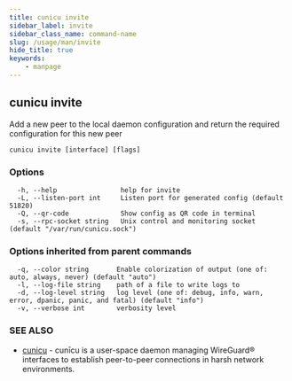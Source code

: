 ```yaml
---
title: cunicu invite
sidebar_label: invite
sidebar_class_name: command-name
slug: /usage/man/invite
hide_title: true
keywords:
    - manpage
---
```


## cunicu invite

Add a new peer to the local daemon configuration and return the required configuration for this new peer

```
cunicu invite [interface] [flags]
```

### Options

```
  -h, --help                help for invite
  -L, --listen-port int     Listen port for generated config (default 51820)
  -Q, --qr-code             Show config as QR code in terminal
  -s, --rpc-socket string   Unix control and monitoring socket (default "/var/run/cunicu.sock")
```

### Options inherited from parent commands

```
  -q, --color string       Enable colorization of output (one of: auto, always, never) (default "auto")
  -l, --log-file string    path of a file to write logs to
  -d, --log-level string   log level (one of: debug, info, warn, error, dpanic, panic, and fatal) (default "info")
  -v, --verbose int        verbosity level
```

### SEE ALSO

* [cunicu](cunicu.md)	 - cunīcu is a user-space daemon managing WireGuard® interfaces to establish peer-to-peer connections in harsh network environments.

